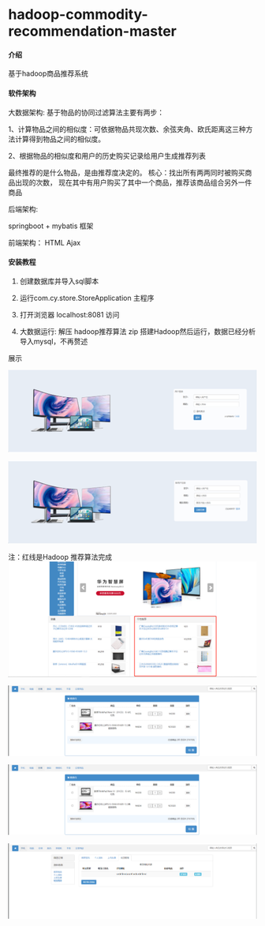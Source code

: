 # hadoop-commodity-recommendation-master

#### 介绍
基于hadoop商品推荐系统

#### 软件架构
大数据架构:
基于物品的协同过滤算法主要有两步：

1、计算物品之间的相似度：可依据物品共现次数、余弦夹角、欧氏距离这三种方法计算得到物品之间的相似度。

2、根据物品的相似度和用户的历史购买记录给用户生成推荐列表

最终推荐的是什么物品，是由推荐度决定的。
核心：找出所有两两同时被购买商品出现的次数，
现在其中有用户购买了其中一个商品，推荐该商品组合另外一件商品

后端架构:

springboot + mybatis 框架

前端架构：
    HTML Ajax

#### 安装教程

1. 创建数据库并导入sql脚本
2. 运行com.cy.store.StoreApplication 主程序
3. 打开浏览器 localhost:8081 访问

4. 大数据运行: 解压 hadoop推荐算法 zip  搭建Hadoop然后运行，数据已经分析导入mysql，不再赘述



展示

![img.png](img.png)

![img_1.png](img_1.png)

注：红线是Hadoop 推荐算法完成
![img_2.png](img_2.png)

![img_3.png](img_3.png)

![img_4.png](img_4.png)

![img_5.png](img_5.png)




